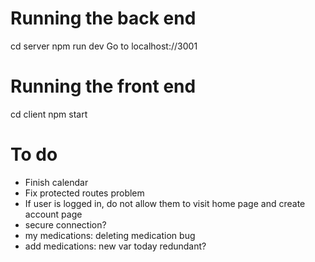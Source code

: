 # Running the back end

cd server
npm run dev
Go to localhost://3001

# Running the front end

cd client
npm start

# To do

- Finish calendar
- Fix protected routes problem
- If user is logged in, do not allow them to visit home page and create account page
- secure connection?
- my medications: deleting medication bug
- add medications: new var today redundant?
